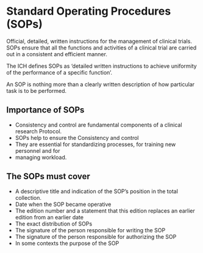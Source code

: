 # Standard Operating Procedures (SOPs)

Official, detailed, written instructions for the management of clinical trials. SOPs ensure that all the functions and activities of a clinical trial are carried out in a consistent and efficient manner.

The ICH defines SOPs as ‘detailed written instructions to achieve uniformity of the performance of a specific function’.

An SOP is nothing more than a clearly written description of how particular task is to be performed.

## Importance of SOPs

- Consistency and control are fundamental components of a clinical research Protocol.
- SOPs help to ensure the Consistency and control
- They are essential for standardizing processes, for training new personnel and for
- managing workload.

## The SOPs must cover

- A descriptive title and indication of the SOP’s position in the total collection.
- Date when the SOP became operative
- The edition number and a statement that this edition replaces an earlier edition from an earlier date
- The exact distribution of SOPs
- The signature of the person responsible for writing the SOP
- The signature of the person responsible for authorizing the SOP
- In some contexts the purpose of the SOP
